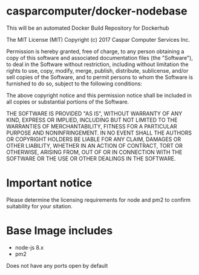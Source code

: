 # casparcomputer/docker-nodebase

This will be an automated Docker Build Repository for Dockerhub

 The MIT License (MIT)
 Copyright (c) 2017 Caspar Computer Services Inc.

 Permission is hereby granted, free of charge, to any person obtaining a copy of this software
 and associated documentation files (the "Software"), to deal in the Software without restriction,
 including without limitation the rights to use, copy, modify, merge, publish, distribute, sublicense,
 and/or sell copies of the Software, and to permit persons to whom the Software is furnished to do so,
 subject to the following conditions:

 The above copyright notice and this permission notice shall be included in all
 copies or substantial portions of the Software.

 THE SOFTWARE IS PROVIDED "AS IS", WITHOUT WARRANTY OF ANY KIND, EXPRESS OR IMPLIED, INCLUDING BUT NOT
 LIMITED TO THE WARRANTIES OF MERCHANTABILITY, FITNESS FOR A PARTICULAR PURPOSE AND NONINFRINGEMENT.
 IN NO EVENT SHALL THE AUTHORS OR COPYRIGHT HOLDERS BE LIABLE FOR ANY CLAIM, DAMAGES OR OTHER LIABILITY,
 WHETHER IN AN ACTION OF CONTRACT, TORT OR OTHERWISE, ARISING FROM, OUT OF OR IN CONNECTION WITH THE
 SOFTWARE OR THE USE OR OTHER DEALINGS IN THE SOFTWARE.

# Important notice
Please determine the licensing requirements for node and pm2 to confirm suitability for your sitation.


# Base Image includes

- node-js 8.x
- pm2

Does not have any ports open by default


